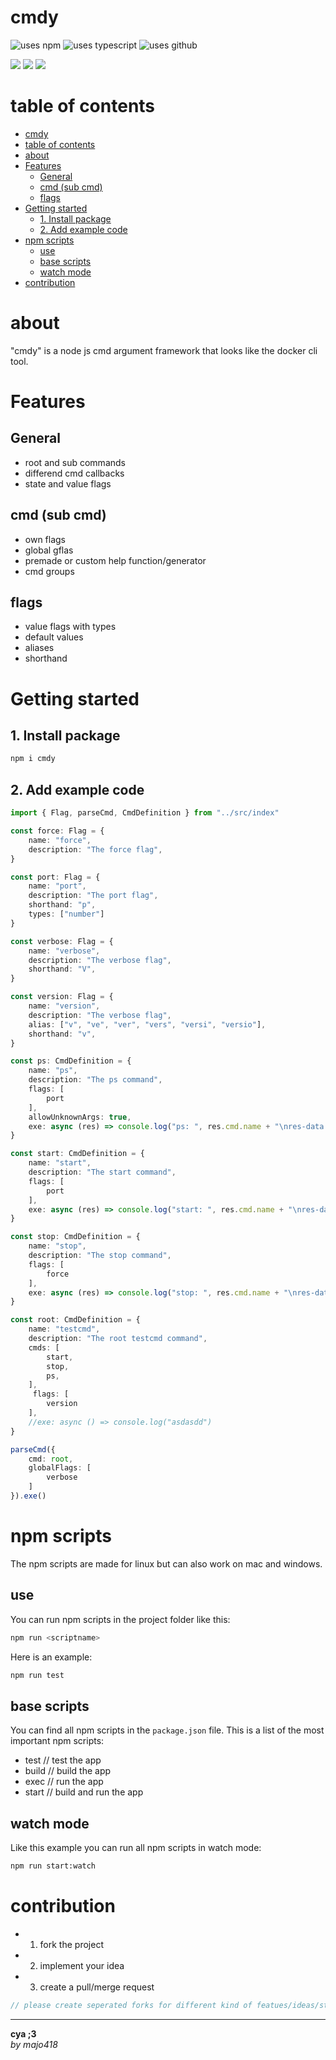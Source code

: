 # cmdy

![uses npm](https://img.shields.io/npm/v/cmdy.svg?style=plastic&logo=npm&color=red)
![uses typescript](https://img.shields.io/badge/dynamic/json?style=plastic&color=blue&label=Typescript&prefix=v&query=devDependencies.typescript&url=https%3A%2F%2Fraw.githubusercontent.com%2FHalsMaulMajo%2Fcmdy%2Fmain%2Fpackage.json)
![uses github](https://img.shields.io/badge/dynamic/json?style=plastic&color=darkviolet&label=GitHub&prefix=v&query=version&url=https%3A%2F%2Fraw.githubusercontent.com%2FHalsMaulMajo%2Fcmdy%2Fmain%2Fpackage.json)

![](https://img.shields.io/badge/dynamic/json?color=darkred&label=open%20issues&query=open_issues&suffix=x&url=https%3A%2F%2Fapi.github.com%2Frepos%2FHalsMaulMajo%2Fcmdy)
![](https://img.shields.io/badge/dynamic/json?color=navy&label=forks&query=forks&suffix=x&url=https%3A%2F%2Fapi.github.com%2Frepos%2FHalsMaulMajo%2Fcmdy)
![](https://img.shields.io/badge/dynamic/json?color=green&label=subscribers&query=subscribers_count&suffix=x&url=https%3A%2F%2Fapi.github.com%2Frepos%2FHalsMaulMajo%2Fcmdy)

# table of contents 
- [cmdy](#cmdy)
- [table of contents](#table-of-contents)
- [about](#about)
- [Features](#features)
  - [General](#general)
  - [cmd (sub cmd)](#cmd-sub-cmd)
  - [flags](#flags)
- [Getting started](#getting-started)
  - [1. Install package](#1-install-package)
  - [2. Add example code](#2-add-example-code)
- [npm scripts](#npm-scripts)
  - [use](#use)
  - [base scripts](#base-scripts)
  - [watch mode](#watch-mode)
- [contribution](#contribution)

# about
"cmdy" is a node js cmd argument framework that looks like the docker cli tool.

# Features

## General
 - root and sub commands
 - differend cmd callbacks
 - state and value flags

## cmd (sub cmd)
 - own flags
 - global gflas
 - premade or custom help function/generator
 - cmd groups

## flags
 - value flags with types
 - default values
 - aliases
 - shorthand

# Getting started
## 1. Install package
```sh
npm i cmdy
```

## 2. Add example code
```ts
import { Flag, parseCmd, CmdDefinition } from "../src/index"

const force: Flag = {
    name: "force",
    description: "The force flag",
}

const port: Flag = {
    name: "port",
    description: "The port flag",
    shorthand: "p",
    types: ["number"]
}

const verbose: Flag = {
    name: "verbose",
    description: "The verbose flag",
    shorthand: "V",
}

const version: Flag = {
    name: "version",
    description: "The verbose flag",
    alias: ["v", "ve", "ver", "vers", "versi", "versio"],
    shorthand: "v",
}

const ps: CmdDefinition = {
    name: "ps",
    description: "The ps command",
    flags: [
        port
    ],
    allowUnknownArgs: true,
    exe: async (res) => console.log("ps: ", res.cmd.name + "\nres-data:\n", res.flags, res.valueFlags)
}

const start: CmdDefinition = {
    name: "start",
    description: "The start command",
    flags: [
        port
    ],
    exe: async (res) => console.log("start: ", res.cmd.name + "\nres-data:\n", res.flags, res.valueFlags)
}

const stop: CmdDefinition = {
    name: "stop",
    description: "The stop command",
    flags: [
        force
    ],
    exe: async (res) => console.log("stop: ", res.cmd.name + "\nres-data:\n", res.flags, res.valueFlags)
}

const root: CmdDefinition = {
    name: "testcmd",
    description: "The root testcmd command",
    cmds: [
        start,
        stop,
        ps,
    ],
     flags: [
        version
    ],
    //exe: async () => console.log("asdasdd")
}

parseCmd({
    cmd: root,
    globalFlags: [
        verbose
    ]
}).exe()
```

# npm scripts
The npm scripts are made for linux but can also work on mac and windows.
## use
You can run npm scripts in the project folder like this:
```sh
npm run <scriptname>
```
Here is an example:
```sh
npm run test
```

## base scripts
You can find all npm scripts in the `package.json` file.
This is a list of the most important npm scripts:
 - test // test the app
 - build // build the app
 - exec // run the app
 - start // build and run the app

## watch mode
Like this example you can run all npm scripts in watch mode:
```sh
npm run start:watch
```

# contribution
 - 1. fork the project
 - 2. implement your idea
 - 3. create a pull/merge request
```ts
// please create seperated forks for different kind of featues/ideas/structure changes/implementations
```

---
**cya ;3**  
*by majo418*
